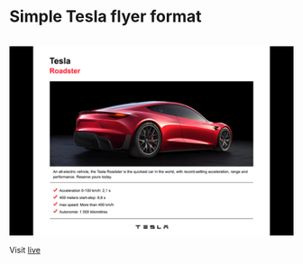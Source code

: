 <h1>Simple Tesla flyer format</h1>
</br>
<img src="+assets/design.jpg" alt="preview" target="_blank"/>
<p>Visit <a href="https://sander-tesla.surge.sh" target="_blank">live</a></p>

